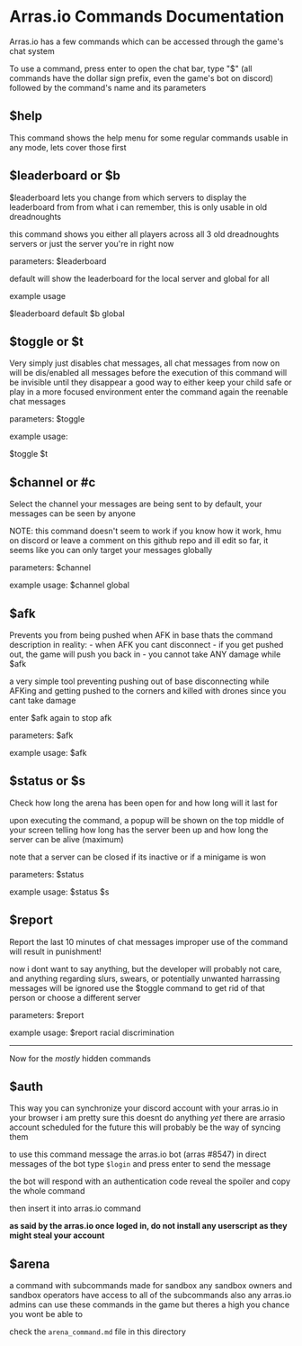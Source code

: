 # Arras.io Commands Documentation

Arras.io has a few commands which can be accessed through the game's chat system

To use a command, press enter to open the chat bar, type "$" (all commands have the dollar sign prefix, even the game's bot on discord)
followed by the command's name and its parameters

## $help

This command shows the help menu for some regular commands usable in any mode, lets cover those first

## $leaderboard or $b

$leaderboard lets you change from which servers to display the leaderboard from
from what i can remember, this is only usable in old dreadnoughts

this command shows you either all players across all 3 old dreadnoughts servers or
just the server you're in right now

parameters:
$leaderboard <default or global>

default will show the leaderboard for the local server and global for all

example usage

$leaderboard default
$b global

## $toggle or $t

Very simply just disables chat messages, all chat messages from now on will be dis/enabled
all messages before the execution of this command will be invisible until they disappear
a good way to either keep your child safe or play in a more focused environment
enter the command again the reenable chat messages

parameters:
$toggle

example usage:

$toggle
$t

## $channel or #c

Select the channel your messages are being sent to 
by default, your messages can be seen by anyone

NOTE: this command doesn't seem to work
if you know how it work, hmu on discord or
leave a comment on this github repo and ill edit
so far, it seems like you can only target your messages
globally

parameters:
$channel <team or global>

example usage:
$channel global

## $afk

Prevents you from being pushed when AFK in base
thats the command description
in reality:
    - when AFK you cant disconnect
    - if you get pushed out, the game will push you back in
    - you cannot take ANY damage while $afk

a very simple tool preventing pushing out of base
disconnecting while AFKing and getting pushed to the corners
and killed with drones since you cant take damage

enter $afk again to stop afk

parameters:
$afk

example usage:
$afk

## $status or $s

Check how long the arena has been open for 
and how long will it last for

upon executing the command, a popup will be shown
on the top middle of your screen
telling how long has the server been up
and how long the server can be alive (maximum)

note that a server can be closed if its inactive
or if a minigame is won

parameters:
$status

example usage:
$status
$s

## $report

Report the last 10 minutes of chat messages
improper use of the command will result in punishment!

now i dont want to say anything, but the developer
will probably not care, and anything regarding slurs,
swears, or potentially unwanted harrassing messages will be ignored
use the $toggle command to get rid of that person or choose a different server

parameters:
$report <reason>

example usage:
$report racial discrimination

---

Now for the *mostly* hidden commands

## $auth

This way you can synchronize your discord account
with your arras.io in your browser
i am pretty sure this doesnt do anything *yet*
there are arrasio account scheduled for the future
this will probably be the way of syncing them

to use this command message the arras.io bot (arras
#8547)
in direct messages of the bot type `$login` and press enter to send the message

the bot will respond with an authentication code
reveal the spoiler and copy the whole command

then insert it into arras.io command

**as said by the arras.io once loged in, do not install any userscript as they might steal your account**

## $arena

a command with subcommands made for sandbox
any sandbox owners and sandbox operators have access to all of the subcommands
also any arras.io admins can use these commands in the game
but theres a high you chance you wont be able to

check the `arena_command.md` file in this directory